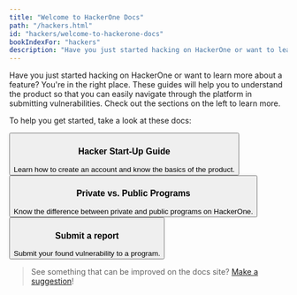 ```yaml
---
title: "Welcome to HackerOne Docs"
path: "/hackers.html"
id: "hackers/welcome-to-hackerone-docs"
bookIndexFor: "hackers"
description: "Have you just started hacking on HackerOne or want to learn more about a feature? You're in the right place. These guides will help you to understand the product so that you can easily navigate through the platform in submitting vulnerabilities. Check out the sections on the left to learn more."
---
```


Have you just started hacking on HackerOne or want to learn more about a feature? You're in the right place. These guides will help you to understand the product so that you can easily navigate through the platform in submitting vulnerabilities. Check out the sections on the left to learn more.

To help you get started, take a look at these docs:

<button type="button" onclick="location.href='/hackers/hacker-start-up-guide.html'"><h3>Hacker Start-Up Guide</h3>Learn how to create an account and know the basics of the product.
</button><button type="button" onclick="location.href='/hackers/private-vs-public-programs.html'"><h3>Private vs. Public Programs</h3>Know the difference between private and public programs on HackerOne.</button><button type="button" onclick="location.href='/hackers/submitting-reports.html'"><h3>Submit a report</h3>Submit your found vulnerability to a program.</button>

>See something that can be improved on the docs site? [Make a suggestion](/programs/edit-the-doc-site.html)!
